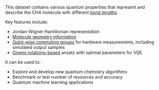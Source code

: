 This dataset contains various quantum properties that represent and describe the CH4 molecule with different [bond lengths](https://en.wikipedia.org/wiki/Bond_length).

Key features include:

- Jordan-Wigner Hamiltonian representation
- [Molecule geometry information](https://pennylane.ai/qml/demos/tutorial_quantum_chemistry)
- [Qubit-wise commuting groups](https://pennylane.ai/qml/demos/tutorial_measurement_optimize) for hardware measurements, including simulated output samples
- [Givens rotations-based](https://pennylane.ai/qml/demos/tutorial_givens_rotations) ansatz with optimal parameters for VQE

It can be used to:

- Explore and develop new quantum chemistry algorithms 
- Benchmark or test number of resources and accuracy
- Quantum machine learning applications
